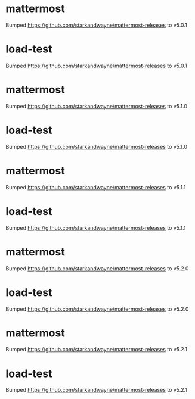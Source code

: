 
# mattermost
Bumped https://github.com/starkandwayne/mattermost-releases to v5.0.1

# load-test
Bumped https://github.com/starkandwayne/mattermost-releases to v5.0.1

# mattermost
Bumped https://github.com/starkandwayne/mattermost-releases to v5.1.0

# load-test
Bumped https://github.com/starkandwayne/mattermost-releases to v5.1.0

# mattermost
Bumped https://github.com/starkandwayne/mattermost-releases to v5.1.1

# load-test
Bumped https://github.com/starkandwayne/mattermost-releases to v5.1.1

# mattermost
Bumped https://github.com/starkandwayne/mattermost-releases to v5.2.0

# load-test
Bumped https://github.com/starkandwayne/mattermost-releases to v5.2.0

# mattermost
Bumped https://github.com/starkandwayne/mattermost-releases to v5.2.1

# load-test
Bumped https://github.com/starkandwayne/mattermost-releases to v5.2.1
